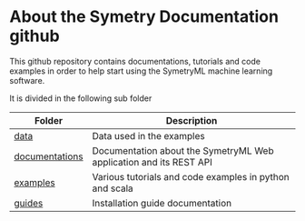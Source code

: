 # About the Symetry Documentation github

This github repository contains documentations, tutorials and code examples in order to help start using the SymetryML machine learning software.

It is divided in the following sub folder

| Folder | Description |
|----|----|
| [data](./data) | Data used in the examples |
| [documentations](./documentations) | Documentation about the SymetryML Web application and its REST API |
| [examples](./examples) | Various tutorials and code examples in python and scala |
| [guides](./guides) | Installation guide documentation |
